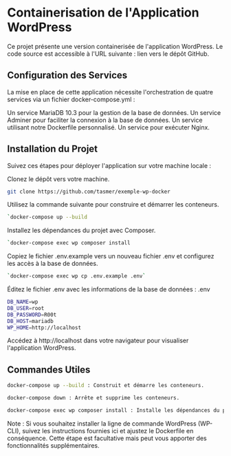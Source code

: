 # Containerisation de l'Application WordPress
Ce projet présente une version containerisée de l'application WordPress. Le code source est accessible à l'URL suivante : lien vers le dépôt GitHub.

## Configuration des Services
La mise en place de cette application nécessite l'orchestration de quatre services via un fichier docker-compose.yml :

Un service MariaDB 10.3 pour la gestion de la base de données.
Un service Adminer pour faciliter la connexion à la base de données.
Un service utilisant notre Dockerfile personnalisé.
Un service pour exécuter Nginx.

## Installation du Projet
Suivez ces étapes pour déployer l'application sur votre machine locale :

Clonez le dépôt vers votre machine.
```bash
git clone https://github.com/tasmer/exemple-wp-docker
```

Utilisez la commande suivante pour construire et démarrer les conteneurs.
```bash
`docker-compose up --build
```

Installez les dépendances du projet avec Composer.
```bash
`docker-compose exec wp composer install
```

Copiez le fichier .env.example vers un nouveau fichier .env et configurez les accès à la base de données.
```bash
`docker-compose exec wp cp .env.example .env`
```

Éditez le fichier .env avec les informations de la base de données :
.env
```bash
DB_NAME=wp
DB_USER=root
DB_PASSWORD=R00t
DB_HOST=mariadb
WP_HOME=http://localhost
```
Accédez à http://localhost dans votre navigateur pour visualiser l'application WordPress.

## Commandes Utiles
```bash
docker-compose up --build : Construit et démarre les conteneurs.
```
```bash
docker-compose down : Arrête et supprime les conteneurs.
```
```bash
docker-compose exec wp composer install : Installe les dépendances du projet avec Composer.
```
Note : Si vous souhaitez installer la ligne de commande WordPress (WP-CLI), suivez les instructions fournies ici et ajustez le Dockerfile en conséquence. Cette étape est facultative mais peut vous apporter des fonctionnalités supplémentaires.